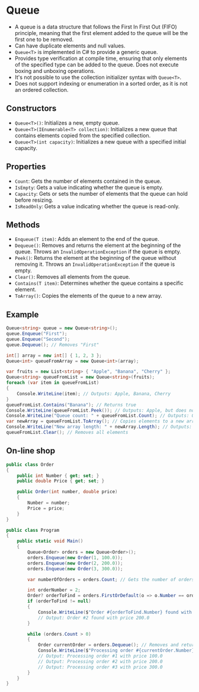 # Queue

- A queue is a data structure that follows the First In First Out (FIFO) principle, meaning that the first element added to the queue will be the first one to be removed.
- Can have duplicate elements and null values.
- `Queue<T>` is implemented in C# to provide a generic queue.
- Provides type verification at compile time, ensuring that only elements of the specified type can be added to the queue. Does not execute boxing and unboxing operations.
- It's not possible to use the collection initializer syntax with `Queue<T>`.
- Does not support indexing or enumeration in a sorted order, as it is not an ordered collection.

## Constructors

- `Queue<T>()`: Initializes a new, empty queue.
- `Queue<T>(IEnumerable<T> collection)`: Initializes a new queue that contains elements copied from the specified collection.
- `Queue<T>(int capacity)`: Initializes a new queue with a specified initial capacity.

## Properties

- `Count`: Gets the number of elements contained in the queue.
- `IsEmpty`: Gets a value indicating whether the queue is empty.
- `Capacity`: Gets or sets the number of elements that the queue can hold before resizing.
- `IsReadOnly`: Gets a value indicating whether the queue is read-only.

## Methods

- `Enqueue(T item)`: Adds an element to the end of the queue.
- `Dequeue()`: Removes and returns the element at the beginning of the queue. Throws an `InvalidOperationException` if the queue is empty.
- `Peek()`: Returns the element at the beginning of the queue without removing it. Throws an `InvalidOperationException` if the queue is empty.
- `Clear()`: Removes all elements from the queue.
- `Contains(T item)`: Determines whether the queue contains a specific element.
- `ToArray()`: Copies the elements of the queue to a new array.

## Example

```csharp
Queue<string> queue = new Queue<string>();
queue.Enqueue("First");
queue.Enqueue("Second");
queue.Dequeue(); // Removes "First"

int[] array = new int[] { 1, 2, 3 };
Queue<int> queueFromArray = new Queue<int>(array);

var fruits = new List<string> { "Apple", "Banana", "Cherry" };
Queue<string> queueFromList = new Queue<string>(fruits);
foreach (var item in queueFromList)
{
    Console.WriteLine(item); // Outputs: Apple, Banana, Cherry
}
queueFromList.Contains("Banana"); // Returns true
Console.WriteLine(queueFromList.Peek()); // Outputs: Apple, but does not remove it
Console.WriteLine("Queue count: " + queueFromList.Count); // Outputs: Queue count: 3
var newArray = queueFromList.ToArray(); // Copies elements to a new array
Console.WriteLine("New array length: " + newArray.Length); // Outputs: New array length: 3
queueFromList.Clear(); // Removes all elements
```

## On-line shop

```csharp
public class Order
{
    public int Number { get; set; }
    public double Price { get; set; }

    public Order(int number, double price)
    {
        Number = number;
        Price = price;
    }
}

public class Program
{
    public static void Main()
    {
        Queue<Order> orders = new Queue<Order>();
        orders.Enqueue(new Order(1, 100.0));
        orders.Enqueue(new Order(2, 200.0));
        orders.Enqueue(new Order(3, 300.0));

        var numberOfOrders = orders.Count; // Gets the number of orders

        int orderNumber = 2;
        Order? orderToFind = orders.FirstOrDefault(o => o.Number == orderNumber);
        if (orderToFind != null)
        {
            Console.WriteLine($"Order #{orderToFind.Number} found with price {orderToFind.Price}");
            // Output: Order #2 found with price 200.0
        }

        while (orders.Count > 0)
        {
            Order currentOrder = orders.Dequeue(); // Removes and returns the next order
            Console.WriteLine($"Processing order #{currentOrder.Number} with price {currentOrder.Price}");
            // Output: Processing order #1 with price 100.0
            // Output: Processing order #2 with price 200.0
            // Output: Processing order #3 with price 300.0
        }
    }
}
```

